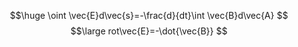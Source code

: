 $$\huge
\oint \vec{E}d\vec{s}=-\frac{d}{dt}\int \vec{B}d\vec{A}
$$
$$\large
rot\vec{E}=-\dot{\vec{B}}
$$
